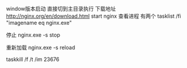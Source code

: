 window版本启动 直接切到主目录执行   下载地址  http://nginx.org/en/download.html
start nginx
查看进程 有两个
tasklist /fi "imagename eq nginx.exe"


停止
nginx.exe -s stop

重新加载
nginx.exe -s reload

taskkill /f /t /im 23676
